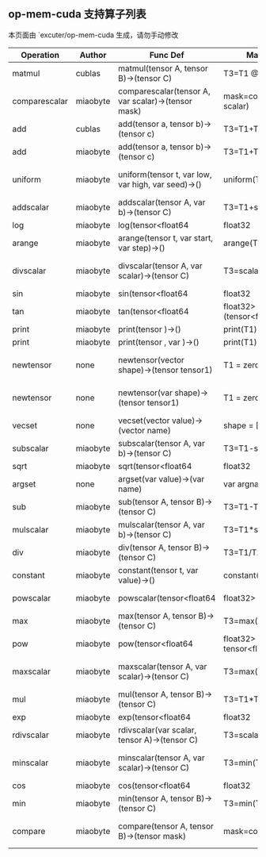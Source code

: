## op-mem-cuda 支持算子列表 

本页面由 `excuter/op-mem-cuda 生成，请勿手动修改 

| Operation | Author | Func Def | Math Formula | IR Instruction |
|-----------|--------|------------|--------------|----------------|
| matmul | cublas | matmul(tensor<any> A, tensor<any> B)->(tensor<any> C) | T3=T1 @ T2 | matmul(tensor<any> A, tensor<any> B)->(tensor<any> C) |
| comparescalar | miaobyte | comparescalar(tensor<any> A, var<any> scalar)->(tensor<int8> mask) | mask=compare(T1, scalar) | comparescalar(tensor<any> A, var<any> scalar)->(tensor<int8> mask) |
| add | cublas | add(tensor<any> a, tensor<any> b)->(tensor<any> c) | T3=T1+T2 | add(tensor<any> a, tensor<any> b)->(tensor<any> c) |
| add | miaobyte | add(tensor<any> a, tensor<any> b)->(tensor<any> c) | T3=T1+T2 | add(tensor<any> a, tensor<any> b)->(tensor<any> c) |
| uniform | miaobyte | uniform(tensor<any> t, var<any> low, var<any> high, var<int32> seed)->() | uniform(T1,low,high,seed) | uniform(tensor<any> t, var<any> low, var<any> high, var<int32> seed)->() |
| addscalar | miaobyte | addscalar(tensor<any> A, var<any> b)->(tensor<any> C) | T3=T1+scalar | addscalar(tensor<any> A, var<any> b)->(tensor<any> C) |
| log | miaobyte | log(tensor<float64|float32|float16|bfloat16> A)->(tensor<float64|float32|float16|bfloat16> C) | T3=log(T1) | log(tensor<float64|float32|float16|bfloat16> A)->(tensor<float64|float32|float16|bfloat16> C) |
| arange | miaobyte | arange(tensor<any> t, var<any> start, var<any> step)->() | arange(T1,start,step) | arange(tensor<any> t, var<any> start, var<any> step)->() |
| divscalar | miaobyte | divscalar(tensor<any> A, var<any> scalar)->(tensor<any> C) | T3=scalar/T1 | divscalar(tensor<any> A, var<any> scalar)->(tensor<any> C) |
| sin | miaobyte | sin(tensor<float64|float32|float16|bfloat16> A)->(tensor<float64|float32|float16|bfloat16> C) | T3=sin(T1) | sin(tensor<float64|float32|float16|bfloat16> A)->(tensor<float64|float32|float16|bfloat16> C) |
| tan | miaobyte | tan(tensor<float64|float32> A)->(tensor<float64|float32> C) | T3=tan(T1) | tan(tensor<float64|float32> A)->(tensor<float64|float32> C) |
| print | miaobyte | print(tensor<any> )->() | print(T1) | print(tensor<any> )->() |
| print | miaobyte | print(tensor<any> , var<string> )->() | print(T1) | print(tensor<any> , var<string> )->() |
| newtensor |  none  | newtensor(vector<int32> shape)->(tensor<any> tensor1) | T1 = zeros(shape) | newtensor(vector<int32> shape)->(tensor<any> tensor1) |
| newtensor |  none  | newtensor(var<string> shape)->(tensor<any> tensor1) | T1 = zeros(shape) | newtensor(var<string> shape)->(tensor<any> tensor1) |
| vecset |  none  | vecset(vector<any> value)->(vector<any> name) | shape = [3  4  5] | vecset(vector<any> value)->(vector<any> name) |
| subscalar | miaobyte | subscalar(tensor<any> A, var<any> b)->(tensor<any> C) | T3=T1-scalar | subscalar(tensor<any> A, var<any> b)->(tensor<any> C) |
| sqrt | miaobyte | sqrt(tensor<float64|float32|float16|bfloat16> A)->(tensor<float64|float32|float16|bfloat16> C) | T3=sqrt(T1) | sqrt(tensor<float64|float32|float16|bfloat16> A)->(tensor<float64|float32|float16|bfloat16> C) |
| argset |  none  | argset(var<any> value)->(var<any> name) | var argname = argvalue | argset(var<any> value)->(var<any> name) |
| sub | miaobyte | sub(tensor<any> A, tensor<any> B)->(tensor<any> C) | T3=T1-T2 | sub(tensor<any> A, tensor<any> B)->(tensor<any> C) |
| mulscalar | miaobyte | mulscalar(tensor<any> A, var<any> b)->(tensor<any> C) | T3=T1*scalar | mulscalar(tensor<any> A, var<any> b)->(tensor<any> C) |
| div | miaobyte | div(tensor<any> A, tensor<any> B)->(tensor<any> C) | T3=T1/T2 | div(tensor<any> A, tensor<any> B)->(tensor<any> C) |
| constant | miaobyte | constant(tensor<any> t, var<any> value)->() | constant(T1) | constant(tensor<any> t, var<any> value)->() |
| powscalar | miaobyte | powscalar(tensor<float64|float32> A, var<float64|float32> scalar)->(tensor<float64|float32> C) | T3=pow(T1, scalar) | powscalar(tensor<float64|float32> A, var<float64|float32> scalar)->(tensor<float64|float32> C) |
| max | miaobyte | max(tensor<any> A, tensor<any> B)->(tensor<any> C) | T3=max(T1, T2) | max(tensor<any> A, tensor<any> B)->(tensor<any> C) |
| pow | miaobyte | pow(tensor<float64|float32> A, tensor<float64|float32> B)->(tensor<float64|float32> C) | T3=pow(T1, T2) | pow(tensor<float64|float32> A, tensor<float64|float32> B)->(tensor<float64|float32> C) |
| maxscalar | miaobyte | maxscalar(tensor<any> A, var<any> scalar)->(tensor<any> C) | T3=max(T1, scalar) | maxscalar(tensor<any> A, var<any> scalar)->(tensor<any> C) |
| mul | miaobyte | mul(tensor<any> A, tensor<any> B)->(tensor<any> C) | T3=T1*T2 | mul(tensor<any> A, tensor<any> B)->(tensor<any> C) |
| exp | miaobyte | exp(tensor<float64|float32|float16|bfloat16> A)->(tensor<float64|float32|float16|bfloat16> C) | T3=exp(T1) | exp(tensor<float64|float32|float16|bfloat16> A)->(tensor<float64|float32|float16|bfloat16> C) |
| rdivscalar | miaobyte | rdivscalar(var<any> scalar, tensor<any> A)->(tensor<any> C) | T3=scalar/T1 | rdivscalar(var<any> scalar, tensor<any> A)->(tensor<any> C) |
| minscalar | miaobyte | minscalar(tensor<any> A, var<any> scalar)->(tensor<any> C) | T3=min(T1, scalar) | minscalar(tensor<any> A, var<any> scalar)->(tensor<any> C) |
| cos | miaobyte | cos(tensor<float64|float32|float16|bfloat16> A)->(tensor<float64|float32|float16|bfloat16> C) | T3=cos(T1) | cos(tensor<float64|float32|float16|bfloat16> A)->(tensor<float64|float32|float16|bfloat16> C) |
| min | miaobyte | min(tensor<any> A, tensor<any> B)->(tensor<any> C) | T3=min(T1, T2) | min(tensor<any> A, tensor<any> B)->(tensor<any> C) |
| compare | miaobyte | compare(tensor<any> A, tensor<any> B)->(tensor<int8> mask) | mask=compare(T1, T2) | compare(tensor<any> A, tensor<any> B)->(tensor<int8> mask) |
